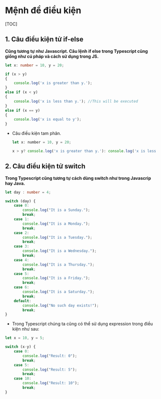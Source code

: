 

# Mệnh đề điều kiện

[TOC]

## 1. Câu điều kiện tử if-else 

**Cũng tương tự như Javascript. Câu lệnh if else trong Typescript cũng giống như cú pháp và cách sử dụng trong JS.**

```typescript
let x: number = 10, y = 20;

if (x > y) 
{
    console.log('x is greater than y.');
} 
else if (x < y)
{
    console.log('x is less than y.'); //This will be executed
}
else if (x == y) 
{
    console.log('x is equal to y');
}
```

- Câu điều kiện tam phân.

  ```js
  let x: number = 10, y = 20;
  
  x > y? console.log('x is greater than y.'): console.log('x is less than or equal to y.')
  ```

## 2. Câu điều kiện tử switch 

**Trong Typescript cũng tương tự cách dùng switch như trong Javascrip hay Java.**

```typescript
let day : number = 4;

switch (day) {
    case 0:
        console.log("It is a Sunday.");
        break;
    case 1:
        console.log("It is a Monday.");
        break;
    case 2:
        console.log("It is a Tuesday.");
        break;
    case 3:
        console.log("It is a Wednesday.");
        break;
    case 4:
        console.log("It is a Thursday.");
        break;
    case 5:
        console.log("It is a Friday.");
        break;
    case 6:
        console.log("It is a Saturday.");
        break;
    default:
        console.log("No such day exists!");
        break;
}
```

- Trong Typescript chúng ta cũng có thể sử dụng expression trong điều kiện như sau:

```typescript
let x = 10, y = 5;

switch (x-y) {
    case 0:
        console.log("Result: 0");
        break;
    case 5:
        console.log("Result: 5");
        break;
    case 10:
        console.log("Result: 10");
        break;
}
```

